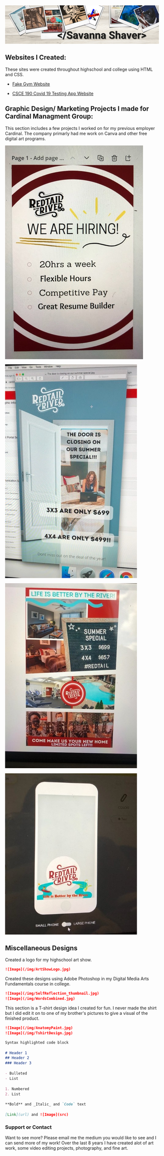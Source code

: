 ![Image](/img/SavannaShaver_LinkedIn_Banner.png)


## Websites I Created:  

These sites were created throughout highschool and college using HTML and CSS.


- [Fake Gym Website](https://artsyone.github.io/meldorsgym/index.html)

- [CSCE 190 Covid 19 Testing App Website](https://SavannaShaver.github.io)


## Graphic Design/ Marketing Projects I made for Cardinal Managment Group:

This section includes a few projects I worked on for my previous employer Cardinal. The company primarly had me work on Canva and other free digital art programs.

![Image](/img/WeAreHiring_thumbnail.jpg)

![Image](/img/DoorClosingAd_thumbnail.jpg)

![Image](/img/Poster-AD-Redtail_thumbnail.jpg)

![Image](/img/snapchatFilterRedtail_thumbnail.jpg)


## Miscellaneous Designs

Created a logo for my highschool art show.

```markdown
![Image](/img/ArtShowLogo.jpg)
```


Created these designs using Adobe Photoshop in my Digital Media Arts Fundamentals course in college.

```markdown
![Image](/img/SelfReflection_thumbnail.jpg)
![Image](/img/WordsCombined.jpg)
```

This section is a T-shirt design idea I created for fun. I never made the shirt but I did edit it on to one of my brother's pictures to give a visual of the finished product.

```markdown
![Image](/img/AnatomyPaint.jpg)
![Image](/img/TshirtDesign.jpg)

```









```markdown
Syntax highlighted code block

# Header 1
## Header 2
### Header 3

- Bulleted
- List

1. Numbered
2. List

**Bold** and _Italic_ and `Code` text

[Link](url) and ![Image](src)
```

### Support or Contact

Want to see more? Please email me the medium you would like to see and I can send more of my work! Over the last 8 years I have created alot of art work, some video editing projects, photography, and fine art.
